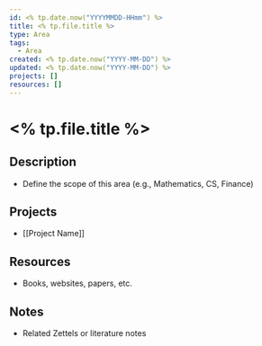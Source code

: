 ```yaml
---
id: <% tp.date.now("YYYYMMDD-HHmm") %>
title: <% tp.file.title %>
type: Area
tags:
  - Area
created: <% tp.date.now("YYYY-MM-DD") %>
updated: <% tp.date.now("YYYY-MM-DD") %>
projects: []
resources: []
---
```


# <% tp.file.title %>

## Description
- Define the scope of this area (e.g., Mathematics, CS, Finance)

## Projects
- [[Project Name]]

## Resources
- Books, websites, papers, etc.

## Notes
- Related Zettels or literature notes